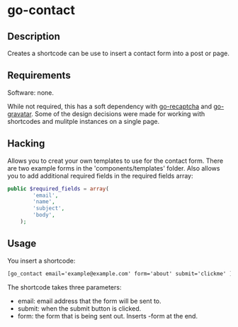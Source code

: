 go-contact
==========

Description
---
Creates a shortcode can be use to insert a contact form into a post or page.


Requirements
---
Software: none.

While not required, this has a soft dependency with [go-recaptcha](https://github.com/GigaOM/go-recaptcha) and [go-gravatar](https://github.com/GigaOM/go-gravatar). Some of the design decisions were made for working with shortcodes and mulitple instances on a single page.

Hacking
---
Allows you to creat your own templates to use for the contact form. There are two example forms in the 'components/templates' folder. Also allows you to add additional required fields in the required fields array:
```php
public $required_fields = array(
		'email',
		'name',
		'subject',
		'body',
	);
```

Usage
---
You insert a shortcode:
```html
[go_contact email='example@example.com' form='about' submit='clickme' ]
```
The shortcode takes three parameters:
* email: email address that the form will be sent to.
* submit: when the submit button is clicked.
* form: the form that is being sent out. Inserts -form at the end.